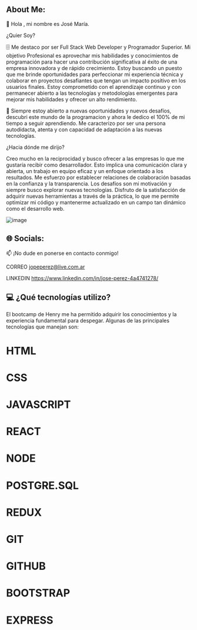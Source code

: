 About Me:
---------------------------------------------------------------------------------------------------------------------------------------------------
👋 Hola , mi nombre es José María.

¿Quier Soy?

🗄️ Me destaco por ser Full Stack Web Developer y Programador Superior.
Mi objetivo Profesional es aprovechar mis habilidades y conocimientos de programación para hacer una contribución significativa al éxito de una empresa innovadora y de rápido crecimiento. Estoy buscando un puesto que me brinde oportunidades para perfeccionar mi experiencia técnica y colaborar en proyectos desafiantes que tengan un impacto positivo en los usuarios finales. Estoy comprometido con el aprendizaje continuo y con permanecer abierto a las tecnologías y metodologías emergentes para mejorar mis habilidades y ofrecer un alto rendimiento.

💫 Siempre estoy abierto a nuevas oportunidades y nuevos desafíos, descubri este mundo de la programacion y ahora le dedico el 100% de mi tiempo a seguir aprendiendo. Me caracterizo por ser una persona autodidacta, atenta y con capacidad de adaptación a las nuevas tecnologías.


¿Hacia dónde me dirijo?

Creo mucho en la reciprocidad y busco ofrecer a las empresas lo que me gustaría recibir como desarrollador. Esto implica una comunicación clara y abierta, un trabajo en equipo eficaz y un enfoque orientado a los resultados. Me esfuerzo por establecer relaciones de colaboración basadas en la confianza y la transparencia. Los desafíos son mi motivación y siempre busco explorar nuevas tecnologías. Disfruto de la satisfacción de adquirir nuevas herramientas a través de la práctica, lo que me permite optimizar mi código y mantenerme actualizado en un campo tan dinámico como el desarrollo web.

![image](https://github.com/Jope2022/Jope2022/assets/108070473/9e22e483-2b08-4e38-a36e-9d0aad152ec6)


🌐 Socials:
-----------------------------------------------------------------------------------------------------------------------------------------------------------

📫 ¡No dude en ponerse en contacto conmigo!
 
 CORREO
    jopeperez@live.com.ar
 
  LINKEDIN
    https://www.linkedin.com/in/jose-perez-4a4741278/


💻 ¿Qué tecnologías utilizo?
------------------------------------------------------------------------------------------------------------------------------------------------------
El bootcamp de Henry me ha permitido adquirir los conocimientos y la experiencia fundamental para despegar. Algunas de las principales tecnologías que manejan son:
# HTML 
# CSS 
# JAVASCRIPT
# REACT 
# NODE 
# POSTGRE.SQL 
# REDUX 
# GIT 
# GITHUB 
# BOOTSTRAP 
# EXPRESS



